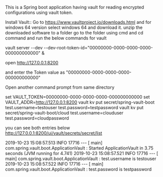 This is a Spring boot application having vault for reading encrypted configurations using vault token.


Install Vault::
Go to https://www.vaultproject.io/downloads.html    and for windows 64 version select  windows 64 and download it.
unzip the downloaded software to a folder
go to the folder using cmd and cd command 
and run the below commands for vault


vault server --dev --dev-root-token-id="00000000-0000-0000-0000-000000000000" &

open  http://127.0.0.1:8200

and enter the Token value as "00000000-0000-0000-0000-000000000000"


Open another command prompt from same directory

set VAULT_TOKEN=00000000-0000-0000-0000-000000000000
set VAULT_ADDR=http://127.0.0.1:8200
vault kv put secret/spring-vault-boot test.username=testouser test.password=testpassword
vault kv put secret/spring-vault-boot/cloud test.username=clouduser test.password=cloudpassword

you can see both entries below
http://127.0.0.1:8200/ui/vault/secrets/secret/list



2019-10-23 15:08:57.513  INFO 17716 --- [           main] com.spring.vault.boot.ApplicationVault   : Started ApplicationVault in 3.75 seconds (JVM running for 4.741)
2019-10-23 15:08:57.521  INFO 17716 --- [           main] com.spring.vault.boot.ApplicationVault   :   test.username is testouser
2019-10-23 15:08:57.522  INFO 17716 --- [           main] com.spring.vault.boot.ApplicationVault   :   test.password is testpassword


